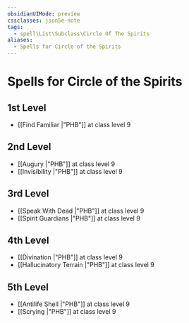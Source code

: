 ```yaml
---
obsidianUIMode: preview
cssclasses: json5e-note
tags:
  - spell\List\Subclass\Circle Of The Spirits
aliases:
  - Spells for Circle of the Spirits
---
```

# Spells for Circle of the Spirits

## 1st Level

- [[Find Familiar \|"PHB"]] at class level 9

## 2nd Level

- [[Augury \|"PHB"]] at class level 9
- [[Invisibility \|"PHB"]] at class level 9

## 3rd Level

- [[Speak With Dead \|"PHB"]] at class level 9
- [[Spirit Guardians \|"PHB"]] at class level 9

## 4th Level

- [[Divination \|"PHB"]] at class level 9
- [[Hallucinatory Terrain \|"PHB"]] at class level 9

## 5th Level

- [[Antilife Shell \|"PHB"]] at class level 9
- [[Scrying \|"PHB"]] at class level 9
